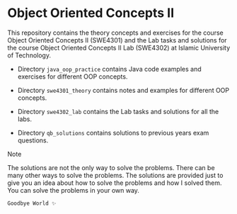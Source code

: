# Object Oriented Concepts II

This repository contains the theory concepts and exercises for the course Object Oriented Concepts II (SWE4301) and the Lab tasks and solutions for the course Object Oriented Concepts II Lab (SWE4302) at Islamic University of Technology.

- Directory `java_oop_practice` contains Java code examples and exercises for different OOP concepts.

- Directory `swe4301_theory` contains notes and examples for different OOP concepts.

- Directory `swe4302_lab` contains the Lab tasks and solutions for all the labs.

- Directory `qb_solutions` contains solutions to previous years exam questions.

> [!NOTE]
> The solutions are not the only way to solve the problems. There can be many other ways to solve the problems. The solutions are provided just to give you an idea about how to solve the problems and how I solved them. You can solve the problems in your own way.

```java
Goodbye World ✨
```
